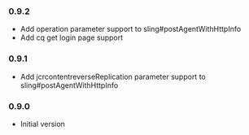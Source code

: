 ### 0.9.2
* Add operation parameter support to sling#postAgentWithHttpInfo
* Add cq get login page support

### 0.9.1
* Add jcrcontentreverseReplication parameter support to sling#postAgentWithHttpInfo

### 0.9.0
* Initial version
